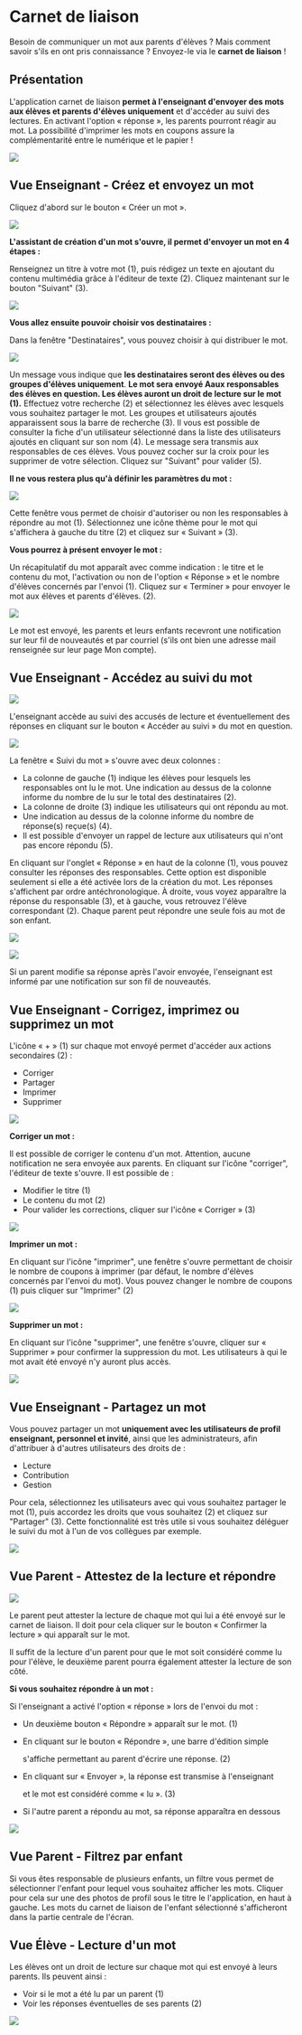 # Carnet de liaison

Besoin de communiquer un mot aux parents d'élèves ? Mais comment savoir s'ils en ont pris connaissance ? Envoyez-le via le **carnet de liaison** !

## Présentation

L'application carnet de liaison **permet à l'enseignant d'envoyer des mots aux élèves et parents d'élèves uniquement** et d'accéder au suivi des lectures. En activant l'option « réponse », les parents pourront réagir au mot. La possibilité d'imprimer les mots en coupons assure la complémentarité entre le numérique et le papier !

![](<.gitbook/assets/schoolbook-image1.png>)

## Vue Enseignant - Créez et envoyez un mot

Cliquez d'abord sur le bouton « Créer un mot ».

![](<.gitbook/assets/schoolbook-image2.jpg>)

**L'assistant de création d'un mot s'ouvre, il permet d'envoyer un mot en 4 étapes :**

Renseignez un titre à votre mot (1), puis rédigez un texte en ajoutant du contenu multimédia grâce à l'éditeur de texte (2). Cliquez maintenant sur le bouton "Suivant" (3).

![](<.gitbook/assets/schoolbook-image3.jpg>)

**Vous allez ensuite pouvoir choisir vos destinataires :**

Dans la fenêtre "Destinataires", vous pouvez choisir à qui distribuer le mot.

![](<.gitbook/assets/schoolbook-image4.png>)

Un message vous indique que **les destinataires seront des élèves ou des groupes d'élèves uniquement**. **Le mot sera envoyé Aaux responsables des élèves en question. Les élèves auront un droit de lecture sur le mot (1).** Effectuez votre recherche (2) et sélectionnez les élèves avec lesquels vous souhaitez partager le mot. Les groupes et utilisateurs ajoutés apparaissent sous la barre de recherche (3). Il vous est possible de consulter la fiche d'un utilisateur sélectionné dans la liste des utilisateurs ajoutés en cliquant sur son nom (4). Le message sera transmis aux responsables de ces élèves. Vous pouvez cocher sur la croix pour les supprimer de votre sélection. Cliquez sur "Suivant" pour valider (5).

**Il ne vous restera plus qu'à définir les paramètres du mot :**

![](<.gitbook/assets/schoolbook-image5.png>)

Cette fenêtre vous permet de choisir d'autoriser ou non les responsables à répondre au mot (1). Sélectionnez une icône thème pour le mot qui s'affichera à gauche du titre (2) et cliquez sur « Suivant » (3).

**Vous pourrez à présent envoyer le mot :**

Un récapitulatif du mot apparaît avec comme indication : le titre et le contenu du mot, l'activation ou non de l'option « Réponse » et le nombre d'élèves concernés par l'envoi (1). Cliquez sur « Terminer » pour envoyer le mot aux élèves et parents d'élèves. (2).

![](<.gitbook/assets/schoolbook-image6.png>)

Le mot est envoyé, les parents et leurs enfants recevront une notification sur leur fil de nouveautés et par courriel (s'ils ont bien une adresse mail renseignée sur leur page Mon compte).

## Vue Enseignant - Accédez au suivi du mot

![](<.gitbook/assets/schoolbook-image7.png>)

L'enseignant accède au suivi des accusés de lecture et éventuellement des réponses en cliquant sur le bouton « Accéder au suivi » du mot en question.

![](<.gitbook/assets/schoolbook-image8.png>)

La fenêtre « Suivi du mot » s'ouvre avec deux colonnes :

*   La colonne de gauche (1) indique les élèves pour lesquels les responsables ont lu le mot. Une indication au dessus de la colonne informe du nombre de lu sur le total des destinataires (2).
*   La colonne de droite (3) indique les utilisateurs qui ont répondu au mot.
*   Une indication au dessus de la colonne informe du nombre de réponse(s) reçue(s) (4).
*   Il est possible d'envoyer un rappel de lecture aux utilisateurs qui n'ont pas encore répondu (5).

En cliquant sur l'onglet « Réponse » en haut de la colonne (1), vous pouvez consulter les réponses des responsables. Cette option est disponible seulement si elle a été activée lors de la création du mot. Les réponses s'affichent par ordre antéchronologique. À droite, vous voyez apparaître la réponse du responsable (3), et à gauche, vous retrouvez l'élève correspondant (2). Chaque parent peut répondre une seule fois au mot de son enfant.

![](<.gitbook/assets/schoolbook-image9.png>)

![](<.gitbook/assets/schoolbook-image10.png>)

Si un parent modifie sa réponse après l'avoir envoyée, l'enseignant est informé par une notification sur son fil de nouveautés.

## Vue Enseignant - Corrigez, imprimez ou supprimez un mot

L'icône « + » (1) sur chaque mot envoyé permet d'accéder aux actions secondaires (2) :

* Corriger
* Partager
* Imprimer
* Supprimer

![](<.gitbook/assets/schoolbook-image11.png>)

**Corriger un mot :**

Il est possible de corriger le contenu d'un mot. Attention, aucune notification ne sera envoyée aux parents. En cliquant sur l'icône "corriger", l'éditeur de texte s'ouvre. Il est possible de :

* Modifier le titre (1)
* Le contenu du mot (2)
* Pour valider les corrections, cliquer sur l'icône « Corriger » (3)

![](<.gitbook/assets/schoolbook-image12.png>)

**Imprimer un mot :**

En cliquant sur l'icône "imprimer", une fenêtre s'ouvre permettant de choisir le nombre de coupons à imprimer (par défaut, le nombre d'élèves concernés par l'envoi du mot). Vous pouvez changer le nombre de coupons (1) puis cliquer sur "Imprimer" (2)

![](<.gitbook/assets/schoolbook-image13.png>)

**Supprimer un mot :**

En cliquant sur l'icône "supprimer", une fenêtre s'ouvre, cliquer sur « Supprimer » pour confirmer la suppression du mot. Les utilisateurs à qui le mot avait été envoyé n'y auront plus accès.

![](<.gitbook/assets/schoolbook-image14.png>)

## Vue Enseignant - Partagez un mot

Vous pouvez partager un mot **uniquement avec les utilisateurs de profil enseignant, personnel et invité**, ainsi que les administrateurs, afin d'attribuer à d'autres utilisateurs des droits de :

* Lecture
* Contribution
* Gestion

Pour cela, sélectionnez les utilisateurs avec qui vous souhaitez partager le mot (1), puis accordez les droits que vous souhaitez (2) et cliquez sur "Partager" (3). Cette fonctionnalité est très utile si vous souhaitez déléguer le suivi du mot à l'un de vos collègues par exemple.

![](<.gitbook/assets/schoolbook-image15.png>)

## Vue Parent - Attestez de la lecture et répondre

![](<.gitbook/assets/schoolbook-image16.png>)

Le parent peut attester la lecture de chaque mot qui lui a été envoyé sur le carnet de liaison. Il doit pour cela cliquer sur le bouton « Confirmer la lecture » qui apparaît sur le mot.

Il suffit de la lecture d'un parent pour que le mot soit considéré comme lu pour l'élève, le deuxième parent pourra également attester la lecture de son côté.

**Si vous souhaitez répondre à un mot :**

Si l'enseignant a activé l'option « réponse » lors de l'envoi du mot :

* Un deuxième bouton « Répondre » apparaît sur le mot. (1)
*   En cliquant sur le bouton « Répondre », une barre d'édition simple

    s'affiche permettant au parent d'écrire une réponse. (2)
*   En cliquant sur « Envoyer », la réponse est transmise à l'enseignant

    et le mot est considéré comme « lu ». (3)
* Si l'autre parent a répondu au mot, sa réponse apparaîtra en dessous

![](<.gitbook/assets/schoolbook-image17.png>)

## Vue Parent - Filtrez par enfant

Si vous êtes responsable de plusieurs enfants, un filtre vous permet de sélectionner l'enfant pour lequel vous souhaitez afficher les mots. Cliquer pour cela sur une des photos de profil sous le titre le l'application, en haut à gauche. Les mots du carnet de liaison de l'enfant sélectionné s'afficheront dans la partie centrale de l'écran.

## Vue Élève - Lecture d'un mot

Les élèves ont un droit de lecture sur chaque mot qui est envoyé à leurs parents. Ils peuvent ainsi :

* Voir si le mot a été lu par un parent (1)
* Voir les réponses éventuelles de ses parents (2)

![](<.gitbook/assets/schoolbook-image18.png>)
